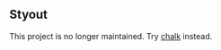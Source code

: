 ## Styout

This project is no longer maintained. Try [chalk](https://github.com/chalk/chalk) instead.
